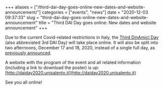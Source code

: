+++
aliases = ["/third-dai-day-goes-online-new-dates-and-website-announcement/"]
categories = ["events", "news"]
date = "2020-12-03 09:37:33"
slug = "third-dai-day-goes-online-new-dates-and-website-announcement"
title = "Third DAI Day goes online: New dates and website announcement"
+++

Due to the current Covid-related restrictions in Italy, the [Third
DinAmicI Day](http://daiday2020.unisalento.it/) (also abbreviated 3rd
DAI Day) will take place online. It will also be split into two
afternoons, December 17 and 18, 2020, instead of a single full day, as
[previously
announced](https://www.dinamici.org/third-dai-day-save-the-date/).

A website with the program of the event and all related information
(including a link to download the poster) is up:
[http://daiday2020.unisalento.it](http://daiday2020.unisalento.it)

See you all online!

